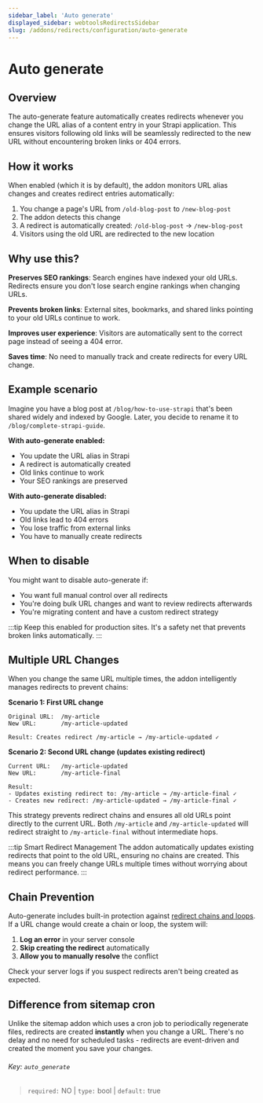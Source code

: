 ```yaml
---
sidebar_label: 'Auto generate'
displayed_sidebar: webtoolsRedirectsSidebar
slug: /addons/redirects/configuration/auto-generate
---
```


# Auto generate

## Overview

The auto-generate feature automatically creates redirects whenever you change the URL alias of a content entry in your Strapi application. This ensures visitors following old links will be seamlessly redirected to the new URL without encountering broken links or 404 errors.

## How it works

When enabled (which it is by default), the addon monitors URL alias changes and creates redirect entries automatically:

1. You change a page's URL from `/old-blog-post` to `/new-blog-post`
2. The addon detects this change
3. A redirect is automatically created: `/old-blog-post` → `/new-blog-post`
4. Visitors using the old URL are redirected to the new location

## Why use this?

**Preserves SEO rankings**: Search engines have indexed your old URLs. Redirects ensure you don't lose search engine rankings when changing URLs.

**Prevents broken links**: External sites, bookmarks, and shared links pointing to your old URLs continue to work.

**Improves user experience**: Visitors are automatically sent to the correct page instead of seeing a 404 error.

**Saves time**: No need to manually track and create redirects for every URL change.

## Example scenario

Imagine you have a blog post at `/blog/how-to-use-strapi` that's been shared widely and indexed by Google. Later, you decide to rename it to `/blog/complete-strapi-guide`.

**With auto-generate enabled:**
- You update the URL alias in Strapi
- A redirect is automatically created
- Old links continue to work
- Your SEO rankings are preserved

**With auto-generate disabled:**
- You update the URL alias in Strapi
- Old links lead to 404 errors
- You lose traffic from external links
- You have to manually create redirects

## When to disable

You might want to disable auto-generate if:
- You want full manual control over all redirects
- You're doing bulk URL changes and want to review redirects afterwards
- You're migrating content and have a custom redirect strategy

:::tip
Keep this enabled for production sites. It's a safety net that prevents broken links automatically.
:::

## Multiple URL Changes

When you change the same URL multiple times, the addon intelligently manages redirects to prevent chains:

**Scenario 1: First URL change**
```
Original URL:  /my-article
New URL:       /my-article-updated

Result: Creates redirect /my-article → /my-article-updated ✓
```

**Scenario 2: Second URL change (updates existing redirect)**
```
Current URL:   /my-article-updated
New URL:       /my-article-final

Result:
- Updates existing redirect to: /my-article → /my-article-final ✓
- Creates new redirect: /my-article-updated → /my-article-final ✓
```

This strategy prevents redirect chains and ensures all old URLs point directly to the current URL. Both `/my-article` and `/my-article-updated` will redirect straight to `/my-article-final` without intermediate hops.

:::tip Smart Redirect Management
The addon automatically updates existing redirects that point to the old URL, ensuring no chains are created. This means you can freely change URLs multiple times without worrying about redirect performance.
:::

## Chain Prevention

Auto-generate includes built-in protection against [redirect chains and loops](/addons/redirects/usage#redirect-chains-and-loops). If a URL change would create a chain or loop, the system will:

1. **Log an error** in your server console
2. **Skip creating the redirect** automatically
3. **Allow you to manually resolve** the conflict

Check your server logs if you suspect redirects aren't being created as expected.

## Difference from sitemap cron

Unlike the sitemap addon which uses a cron job to periodically regenerate files, redirects are created **instantly** when you change a URL. There's no delay and no need for scheduled tasks - redirects are event-driven and created the moment you save your changes.

###### Key: `auto_generate `

> `required:` NO | `type:` bool | `default:` true
